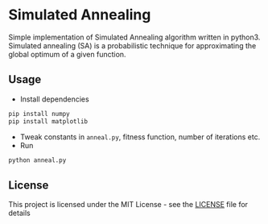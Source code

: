 # Simulated Annealing

Simple implementation of Simulated Annealing algorithm written in python3. Simulated annealing (SA) is a probabilistic technique for approximating the global optimum of a given function. 

## Usage

- Install dependencies

```bash
pip install numpy
pip install matplotlib
```

- Tweak constants in `anneal.py`, fitness function, number of iterations etc.
- Run

```python
python anneal.py
```

## License

This project is licensed under the MIT License - see the [LICENSE](LICENSE) file for details